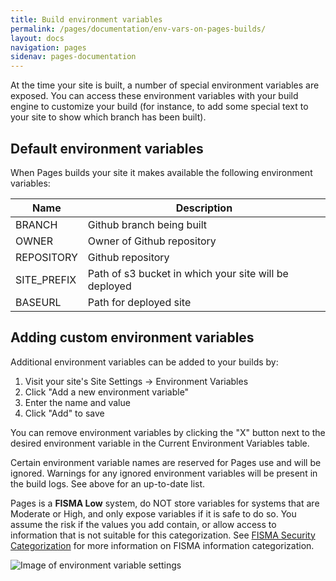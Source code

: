 ```yaml
---
title: Build environment variables
permalink: /pages/documentation/env-vars-on-pages-builds/
layout: docs
navigation: pages
sidenav: pages-documentation
---
```


At the time your site is built, a number of special environment variables are exposed. You can access these environment variables with your build engine to customize your build (for instance, to add some special text to your site to show which branch has been built).


## Default environment variables

When Pages builds your site it makes available the following environment variables:

Name|Description
---|---
BRANCH|Github branch being built
OWNER|Owner of Github repository
REPOSITORY|Github repository
SITE_PREFIX|Path of s3 bucket in which your site will be deployed
BASEURL|Path for deployed site

## Adding custom environment variables

Additional environment variables can be added to your builds by:
1. Visit your site's Site Settings -> Environment Variables
2. Click "Add a new environment variable"
3. Enter the name and value
4. Click "Add" to save

You can remove environment variables by clicking the "X" button next to the desired environment variable in the Current Environment Variables table.

Certain environment variable names are reserved for Pages use and will be ignored. Warnings for any ignored environment variables will be present in the build logs. See above for an up-to-date list.

Pages is a **FISMA Low** system, do NOT store variables for systems that are Moderate or High, and only expose variables if it is safe to do so. You assume the risk if the values you add contain, or allow access to information that is not suitable for this categorization. See [FISMA Security Categorization](https://csrc.nist.gov/projects/risk-management/fisma-background) for more information on FISMA information categorization.

![Image of environment variable settings]({{site.baseurl}}/assets/pages/images/env-vars.png)
